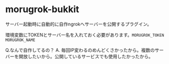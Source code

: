 # morugrok-bukkit
サーバー起動時に自動的に自作ngrokへサーバーを公開するプラグイン。

環境変数にTOKENとサーバー名を入れておく必要があります。`MORUGROK_TOKEN` `MORUGROK_NAME`

Q.なんで自作してるの？
A. 毎回IP変わるのめんどくさかったから。複数のサーバーを開放したいから。公開しているサービスでも使用したかったから。
